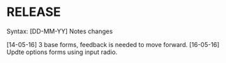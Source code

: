 # RELEASE
Syntax: [DD-MM-YY] Notes changes

[14-05-16] 3 base forms, feedback is needed to move forward.
[16-05-16] Updte options forms using input radio.